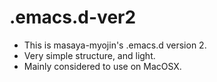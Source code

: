 # .emacs.d-ver2

- This is masaya-myojin's .emacs.d version 2.
- Very simple structure, and light.
- Mainly considered to use on MacOSX.
